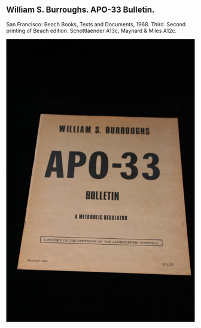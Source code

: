 ## William S. Burroughs. APO-33 Bulletin.

San Francisco: Beach Books, Texts and Documents, 1968. Third. Second printing of Beach edition. Schottlaender A13c, Maynard & Miles A12c.

![APO-33 Bulletin](../assets/images/apo-33-bulletin-2.jpg)
